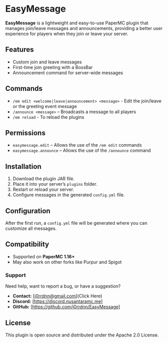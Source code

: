 # EasyMessage

**EasyMessage** is a lightweight and easy-to-use PaperMC plugin that manages join/leave messages and announcements, providing a better user experience for players when they join or leave your server.

## Features

- Custom join and leave messages  
- First-time join greeting with a BossBar  
- Announcement command for server-wide messages

## Commands

- `/em edit <welcome|leave|announcement> <message>` - Edit the join/leave or the greeting event message
- `/announce <message>` – Broadcasts a message to all players  
- `/em reload` - To reload the plugins

## Permissions

- `easymessage.edit` – Allows the use of the `/em edit` commands
- `easymessage.announce` – Allows the use of the `/announce` command

## Installation

1. Download the plugin JAR file.
2. Place it into your server’s `plugins` folder.
3. Restart or reload your server.
4. Configure messages in the generated `config.yml` file.

## Configuration

After the first run, a `config.yml` file will be generated where you can customize all messages.

## Compatibility

- Supported on **PaperMC 1.16+**
- May also work on other forks like Purpur and Spigot

### Support

Need help, want to report a bug, or have a suggestion?

- **Contact:** [j0rrdnn@gmail.com](Click Here)
- **Discord:** [https://discord.nusantaramc.me]  
- **GitHub:** [https://github.com/j0rrdnn/EasyMessage]

## License

This plugin is open source and distributed under the Apache 2.0 License.
